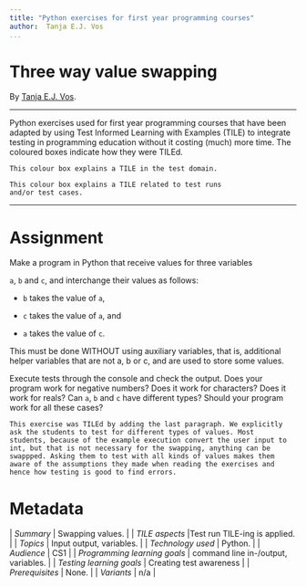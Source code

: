 ```yaml
---
title: "Python exercises for first year programming courses"
author:  Tanja E.J. Vos
...
```


# Three way value swapping

By [Tanja E.J. Vos](https://www.tanjavos.com).

------------------------------------------------------------------------

Python exercises used for first year programming courses that
have been adapted by using Test Informed Learning with Examples (TILE)
to integrate testing in programming education without it costing (much)
more time. The coloured boxes indicate how they were TILEd.

```testdomaintile
This colour box explains a TILE in the test domain.
```

```testruntile
This colour box explains a TILE related to test runs 
and/or test cases.
```
------------------------------------------------------------------------

# Assignment

Make a program in Python that receive values for three variables

`a`, `b` and `c`, and interchange their values as follows:

-   `b` takes the value of `a`,

-   `c` takes the value of `a`, and

-   `a` takes the value of `c`.

This must be done WITHOUT using auxiliary variables, that is,
additional helper variables that are not a, b or c, and are used to
store some values.

Execute tests through the console and check the output. Does your
program work for negative numbers? Does it work for characters? Does
it work for reals? Can `a`, `b` and `c` have different types? Should
your program work for all these cases?

```testruntile
This exercise was TILEd by adding the last paragraph. We explicitly
ask the students to test for different types of values. Most
students, because of the example execution convert the user input to
int, but that is not necessary for the swapping, anything can be
swappped. Asking them to test with all kinds of values makes them
aware of the assumptions they made when reading the exercises and
hence how testing is good to find errors.
```

# Metadata

| _Summary_ | Swapping values. |
| _TILE aspects_ |Test run TILE-ing is applied. |
| _Topics_ | Input output, variables. |
| _Technology used_ | Python. |
| _Audience_ | CS1 |
| _Programming learning goals_ | command line in-/output, variables. |
| _Testing learning goals_ | Creating test awareness |
| _Prerequisites_ | None. |
| _Variants_ | n/a |